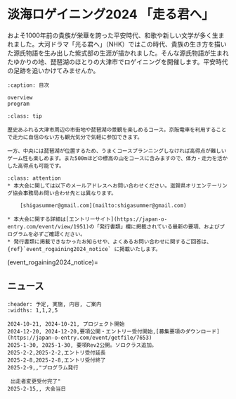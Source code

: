 # 淡海ロゲイニング2024 「走る君へ」

およそ1000年前の貴族が栄華を誇った平安時代、和歌や新しい文学が多く生まれました。大河ドラマ「光る君へ」（NHK）ではこの時代、貴族の生き方を描いた源氏物語を生み出した紫式部の生涯が描かれました。そんな源氏物語が生まれたゆかりの地、琵琶湖のほとりの大津市でロゲイニングを開催します。平安時代の足跡を追いかけてみませんか。

```{toctree}
:caption: 目次

overview
program
```

```{admonition} みどころ
:class: tip

歴史あふれる大津市周辺の市街地や琵琶湖の景観を楽しめるコース。京阪電車を利用することで走力に自信のない方も観光気分で気軽に参加できます。

一方、中央には琵琶湖が位置するため、うまくコースプランニングしなければ高得点が難しいゲーム性も楽しめます。また500mほどの標高の山をコースに含みますので、体力・走力を活かした高得点も可能です。
```



```{admonition} 注意事項
:class: attention
* 本大会に関しては以下のメールアドレスへお問い合わせください。滋賀県オリエンテーリング協会事務局お問い合わせ先とは異なります。

    [shigasummer@gmail.com](mailto:shigasummer@gmail.com)

* 本大会に関する詳細は[エントリーサイト](https://japan-o-entry.com/event/view/1951)の「発行書類」欄に掲載されている最新の要項、およびプログラムを必ずご確認ください。
* 発行書類に掲載できなかったお知らせや、よくあるお問い合わせに関するご回答は、{ref}`event_rogaining2024_notice` に掲載いたします。
```


(event_rogaining2024_notice)=
## ニュース

```{csv-table}
:header: 予定, 実施, 内容, ご案内
:widths: 1,1,2,5

2024-10-21, 2024-10-21, プロジェクト開始
2024-12-20, 2024-12-20,要項公開・エントリー受付開始,[募集要項のダウンロード](https://japan-o-entry.com/event/getfile/7653)
2025-1-30, 2025-1-30, 要項Rev2公開。ソロクラス追加。
2025-2-2,2025-2-2,エントリ受付延長
2025-2-8,2025-2-8,エントリ受付終了
2025-2-9,,"プログラム発行

 出走者変更受付完了"
2025-2-15,, 大会当日
```
